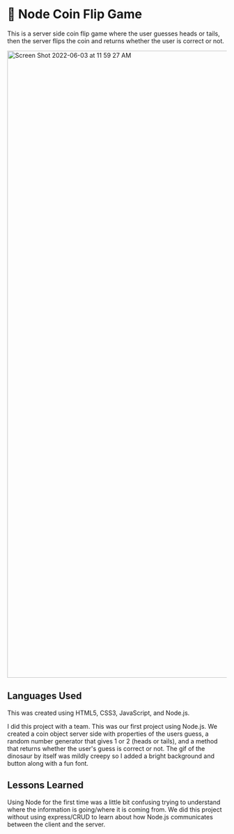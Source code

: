 # 💸 Node Coin Flip Game
This is a server side coin flip game where the user guesses heads or tails, then the server flips the coin and returns whether the user is correct or not.

<img width="1440" alt="Screen Shot 2022-06-03 at 11 59 27 AM" src="https://user-images.githubusercontent.com/102538779/172075666-e8ea27d9-2fce-4648-bab4-68335340bc4b.png">


## Languages Used

This was created using HTML5, CSS3, JavaScript, and Node.js. 

I did this project with a team. This was our first project using Node.js. We created a coin object server side with properties of the users guess, a random number generator that gives 1 or 2 (heads or tails), and a method that returns whether the user's guess is correct or not. The gif of the dinosaur by itself was mildly creepy so I added a bright background and button along with a fun font.

## Lessons Learned

Using Node for the first time was a little bit confusing trying to understand where the information is going/where it is coming from. We did this project without using express/CRUD to learn about how Node.js communicates between the client and the server.
